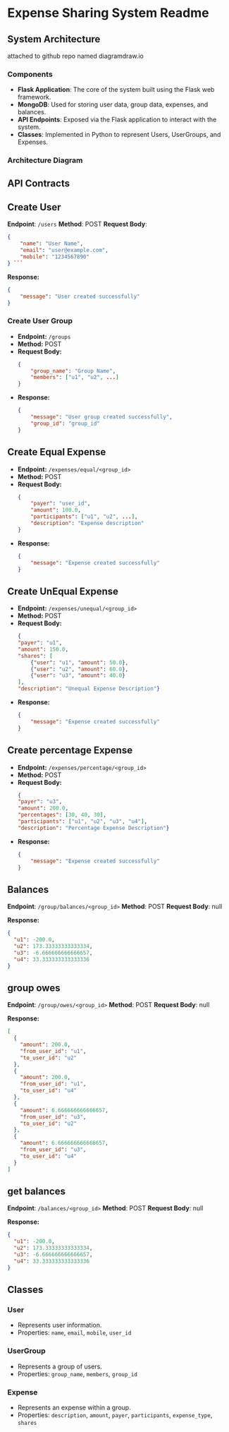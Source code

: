 # Expense Sharing System Readme

## System Architecture
attached to github repo named diagramdraw.io

### Components
- **Flask Application**: The core of the system built using the Flask web framework.
- **MongoDB**: Used for storing user data, group data, expenses, and balances.
- **API Endpoints**: Exposed via the Flask application to interact with the system.
- **Classes**: Implemented in Python to represent Users, UserGroups, and Expenses.

### Architecture Diagram


## API Contracts

## Create User
**Endpoint**:  `/users`
**Method**: POST
**Request Body**:
```json
{
    "name": "User Name",
    "email": "user@example.com",
    "mobile": "1234567890"
} ```
```
**Response:**
```json
{
    "message": "User created successfully"
}
```

### Create User Group
- **Endpoint:** `/groups`
- **Method:** POST
- **Request Body:**
    ```json
    {
        "group_name": "Group Name",
        "members": ["u1", "u2", ...]
    }
    ```
- **Response:**
    ```json
    {
        "message": "User group created successfully",
        "group_id": "group_id"
    }
    ```

## Create Equal Expense
- **Endpoint:** `/expenses/equal/<group_id>`
- **Method:** POST
- **Request Body:**
    ```json
    {
        "payer": "user_id",
        "amount": 100.0,
        "participants": ["u1", "u2", ...],
        "description": "Expense description"
    }
    ```
- **Response:**
    ```json
    {
        "message": "Expense created successfully"
    }
    ```
## Create UnEqual Expense
- **Endpoint:** `/expenses/unequal/<group_id>`
- **Method:** POST
- **Request Body:**
    ```json
    {
    "payer": "u1",
    "amount": 150.0,
    "shares": [
        {"user": "u1", "amount": 50.0},
        {"user": "u2", "amount": 60.0},
        {"user": "u3", "amount": 40.0}
    ],
    "description": "Unequal Expense Description"}
    ```
- **Response:**
    ```json
    {
        "message": "Expense created successfully"
    }
    ```

## Create percentage Expense
- **Endpoint:** `/expenses/percentage/<group_id>`
- **Method:** POST
- **Request Body:**
    ```json
    {
    "payer": "u3",
    "amount": 200.0,
    "percentages": [30, 40, 30],
    "participants": ["u1", "u2", "u3", "u4"],
    "description": "Percentage Expense Description"}
    ```
- **Response:**
    ```json
    {
        "message": "Expense created successfully"
    }
    ```
## Balances
**Endpoint**:  `/group/balances/<group_id>`
**Method**: POST
**Request Body**:
null

**Response:**
```json
{
  "u1": -200.0,
  "u2": 173.33333333333334,
  "u3": -6.666666666666657,
  "u4": 33.333333333333336
}
```
## group owes
**Endpoint**:  `/group/owes/<group_id>`
**Method**: POST
**Request Body**:
null

**Response:**
```json
[
  {
    "amount": 200.0,
    "from_user_id": "u1",
    "to_user_id": "u2"
  },
  {
    "amount": 200.0,
    "from_user_id": "u1",
    "to_user_id": "u4"
  },
  {
    "amount": 6.666666666666657,
    "from_user_id": "u3",
    "to_user_id": "u2"
  },
  {
    "amount": 6.666666666666657,
    "from_user_id": "u3",
    "to_user_id": "u4"
  }
]
```
## get balances
**Endpoint**:  `/balances/<group_id>`
**Method**: POST
**Request Body**:
null 

**Response:**
```json
{
  "u1": -200.0,
  "u2": 173.33333333333334,
  "u3": -6.666666666666657,
  "u4": 33.333333333333336
}
```
## Classes

### User
- Represents user information.
- Properties: `name`, `email`, `mobile`, `user_id`

### UserGroup
- Represents a group of users.
- Properties: `group_name`, `members`, `group_id`

### Expense
- Represents an expense within a group.
- Properties: `description`, `amount`, `payer`, `participants`, `expense_type`, `shares`
